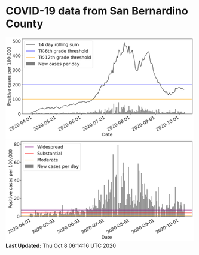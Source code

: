 # COVID-19 data from San Bernardino County
![image1](plots/graph.png)
![image2](plots/classification.png)
**Last Updated:** Thu Oct  8 06:14:16 UTC 2020